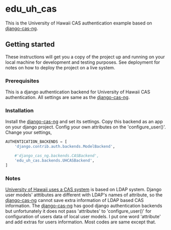 # edu_uh_cas
This is the University of Hawaii CAS authentication example based on [django-cas-ng](https://github.com/mingchen/django-cas-ng).


## Getting started
These instructions will get you a copy of the project up and running on your local machine for development and testing purposes. See deployment for notes on how to deploy the project on a live system.

### Prerequisites
This is a django authentication backend for University of Hawaii CAS authentication. All settings are same as the [django-cas-ng](https://github.com/mingchen/django-cas-ng).

### Installation
Install the [django-cas-ng](https://github.com/mingchen/django-cas-ng) and set its settings. Copy this backend as an app on your django project. Config your own attributes on the 'configure_user()'.
Change your settings,
```python
AUTHENTICATION_BACKENDS = [
    'django.contrib.auth.backends.ModelBackend',

    #'django_cas_ng.backends.CASBackend',
    'edu_uh_cas.backends.UHCASBackend',
]
```
### Notes
[University of Hawaii uses a CAS system](https://www.hawaii.edu/bwiki/pages/viewpage.action?pageId=230230565) is based on LDAP system. Django user models' atttibutes are different with LDAP's names of attribute, so the [django-cas-ng](https://github.com/mingchen/django-cas-ng) cannot save extra information of LDAP based CAS information. The [django-cas-ng](https://github.com/mingchen/django-cas-ng) has good django authentication backends but unfortunately it does not pass 'attributes' to 'configure_user()' for configuration of users data of local user models. I put one word 'attribute' and add extras for users information. Most codes are same except that.
